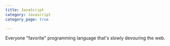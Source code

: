 ```yaml
---
title: JavaScript
category: Javascript
category_page: true

---
```


Everyone "favorite" programming language that's slowly devouring the web.
